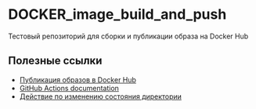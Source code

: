 # DOCKER_image_build_and_push
Тестовый репозиторий для сборки и публикации образа  на Docker Hub

## Полезные ссылки
- [Публикация образов в Docker Hub](https://docs.github.com/ru/actions/use-cases-and-examples/publishing-packages/publishing-docker-images#publishing-images-to-docker-hub)
- [GitHub Actions documentation](https://docs.github.com/en/actions)
- [Действие по изменению состояния директории](https://docs.github.com/en/actions/writing-workflows/workflow-syntax-for-github-actions#onpushpull_requestpull_request_targetpathspaths-ignore)
